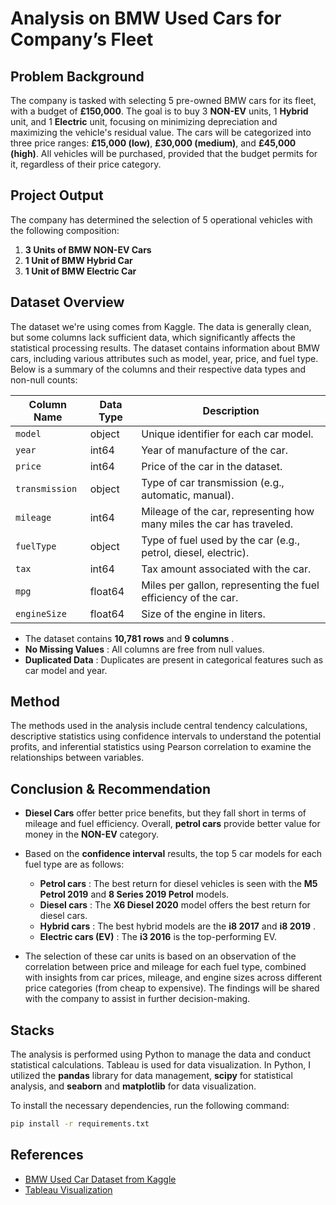 # Analysis on BMW Used Cars for Company’s Fleet

## Problem Background

The company is tasked with selecting 5 pre-owned BMW cars for its fleet, with a budget of  **£150,000**. The goal is to buy 3 **NON-EV** units, 1 **Hybrid** unit, and 1 **Electric** unit, focusing on minimizing depreciation and maximizing the vehicle's residual value. The cars will be categorized into three price ranges:  **£15,000 (low)**,  **£30,000 (medium)**, and  **£45,000 (high)**. All vehicles will be purchased, provided that the budget permits for it, regardless of their price category.

## Project Output

The company has determined the selection of 5 operational vehicles with the following composition:

1. **3 Units of BMW NON-EV Cars**
2. **1 Unit of BMW Hybrid Car**
3. **1 Unit of BMW Electric Car**

## Dataset Overview

The dataset we're using comes from Kaggle. The data is generally clean, but some columns lack sufficient data, which significantly affects the statistical processing results. The dataset contains information about BMW cars, including various attributes such as model, year, price, and fuel type. Below is a summary of the columns and their respective data types and non-null counts:

| **Column Name** | Data Type | **Description**                                                 |
| --------------------- | --------- | --------------------------------------------------------------------- |
| `model`             | object    | Unique identifier for each car model.                                 |
| `year`              | int64     | Year of manufacture of the car.                                       |
| `price`             | int64     | Price of the car in the dataset.                                      |
| `transmission`      | object    | Type of car transmission (e.g., automatic, manual).                   |
| `mileage`           | int64     | Mileage of the car, representing how many miles the car has traveled. |
| `fuelType`          | object    | Type of fuel used by the car (e.g., petrol, diesel, electric).        |
| `tax`               | int64     | Tax amount associated with the car.                                   |
| `mpg`               | float64   | Miles per gallon, representing the fuel efficiency of the car.        |
| `engineSize`        | float64   | Size of the engine in liters.                                         |

* The dataset contains **10,781 rows** and  **9 columns** .
* **No Missing Values** : All columns are free from null values.
* **Duplicated Data** : Duplicates are present in categorical features such as car model and year.

## Method

The methods used in the analysis include central tendency calculations, descriptive statistics using confidence intervals to understand the potential profits, and inferential statistics using Pearson correlation to examine the relationships between variables.

## Conclusion & Recommendation

* **Diesel Cars** offer better price benefits, but they fall short in terms of mileage and fuel efficiency. Overall, **petrol cars** provide better value for money in the **NON-EV** category.
* Based on the **confidence interval** results, the top 5 car models for each fuel type are as follows:

  * **Petrol cars** : The best return for diesel vehicles is seen with the **M5 Petrol 2019** and **8 Series 2019 Petrol** models.
  * **Diesel cars** : The **X6 Diesel 2020** model offers the best return for diesel cars.
  * **Hybrid cars** : The best hybrid models are the **i8 2017** and  **i8 2019** .
  * **Electric cars (EV)** : The **i3 2016** is the top-performing EV.
* The selection of these car units is based on an observation of the correlation between price and mileage for each fuel type, combined with insights from car prices, mileage, and engine sizes across different price categories (from cheap to expensive). The findings will be shared with the company to assist in further decision-making.

## Stacks

The analysis is performed using Python to manage the data and conduct statistical calculations. Tableau is used for data visualization. In Python, I utilized the **pandas** library for data management, **scipy** for statistical analysis, and **seaborn** and **matplotlib** for data visualization.

To install the necessary dependencies, run the following command:

```bash
pip install -r requirements.txt
```

## References

- [BMW Used Car Dataset from Kaggle](https://www.kaggle.com/datasets/adityadesai13/used-car-dataset-ford-and-mercedes/data?select=bmw.csv)
- [Tableau Visualization](https://public.tableau.com/app/profile/rafi.siregar/viz/milestone_17478445912520/Dashboard2?publish=yes)
